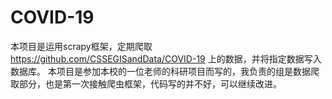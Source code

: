 # COVID-19
本项目是运用scrapy框架，定期爬取 https://github.com/CSSEGISandData/COVID-19 上的数据，并将指定数据写入数据库。
本项目是参加本校的一位老师的科研项目而写的，我负责的组是数据爬取部分，也是第一次接触爬虫框架，代码写的并不好，可以继续改进。

